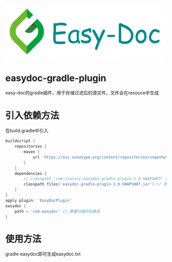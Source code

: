 ![logo](logo.png)
# easydoc-gradle-plugin

easy-doc的gradle插件，用于存储过滤后的源文件，文件会在resouce中生成

# 引入依赖方法
在build.gradle中引入
```gradle
buildscript {
    repositories {
        maven {
            url 'https://oss.sonatype.org/content/repositories/snapshots/'
        }
    }
    dependencies {
        // classpath 'com.stalary:easydoc-gradle-plugin-1.0-SNAPSHOT' // 依赖远程插件
        classpath files('easydoc-gradle-plugin-1.0-SNAPSHOT.jar') // 依赖本地文件，需要将jar文件放到项目根目录
    }
}
apply plugin: 'EasyDocPlugin'
easydoc {
    path = 'com.easydoc' // 需要扫描的包路径
}
```

# 使用方法
gradle easydoc即可生成easydoc.txt